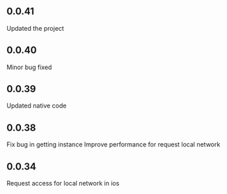 ## 0.0.41

Updated the project

## 0.0.40

Minor bug fixed

## 0.0.39

Updated native code

## 0.0.38

Fix bug in getting instance
Improve performance for request local network

## 0.0.34

Request access for local network in ios
